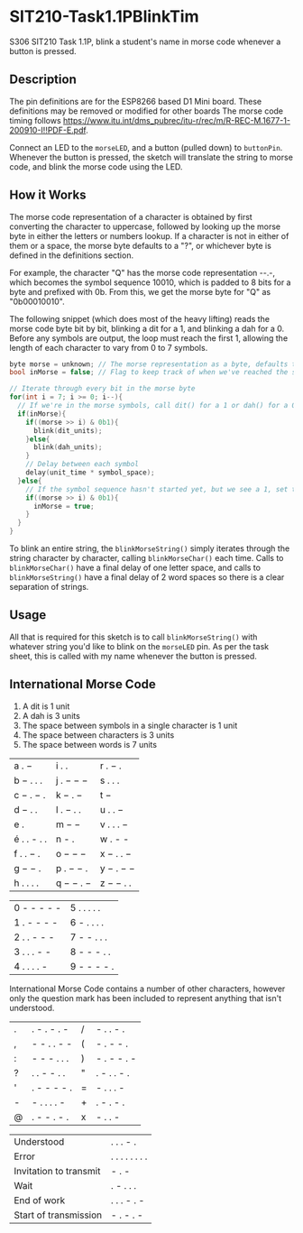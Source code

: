 # SIT210-Task1.1PBlinkTim
S306 SIT210 Task 1.1P, blink a student's name in morse code whenever a button is pressed.

## Description
The pin definitions are for the ESP8266 based D1 Mini board. These definitions may be removed or modified for other boards
The morse code timing follows <https://www.itu.int/dms_pubrec/itu-r/rec/m/R-REC-M.1677-1-200910-I!!PDF-E.pdf>.

Connect an LED to the `morseLED`, and a button (pulled down) to `buttonPin`. Whenever the button is pressed, the sketch will translate the string to morse code, and blink the morse code using the LED.

## How it Works
The morse code representation of a character is obtained by first converting the character to uppercase, followed by looking up the morse byte in either the letters or numbers lookup. If a character is not in either of them or a space, the morse byte defaults to a "?", or whichever byte is defined in the definitions section.

For example, the character "Q" has the morse code representation --.-, which becomes the symbol sequence 10010, which is padded to 8 bits for a byte and prefixed with 0b. From this, we get the morse byte for "Q" as "0b00010010".

The following snippet (which does most of the heavy lifting) reads the morse code byte bit by bit, blinking a dit for a 1, and blinking a dah for a 0. Before any symbols are output, the loop must reach the first 1, allowing the length of each character to vary from 0 to 7 symbols.

```cpp
byte morse = unknown; // The morse representation as a byte, defaults to unknown/?
bool inMorse = false; // Flag to keep track of when we've reached the start of the symbol sequence

// Iterate through every bit in the morse byte
for(int i = 7; i >= 0; i--){
  // If we're in the morse symbols, call dit() for a 1 or dah() for a 0
  if(inMorse){
    if((morse >> i) & 0b1){
      blink(dit_units);
    }else{
      blink(dah_units);
    }
	// Delay between each symbol
    delay(unit_time * symbol_space);
  }else{
    // If the symbol sequence hasn't started yet, but we see a 1, set the inMorse flag
    if((morse >> i) & 0b1){
      inMorse = true;
    }
  }
}
```

To blink an entire string, the `blinkMorseString()` simply iterates through the string character by character, calling `blinkMorseChar()` each time. Calls to `blinkMorseChar()` have a final delay of one letter space, and calls to `blinkMorseString()` have a final delay of 2 word spaces so there is a clear separation of strings.

## Usage
All that is required for this sketch is to call `blinkMorseString()` with whatever string you'd like to blink on the `morseLED` pin. As per the task sheet, this is called with my name whenever the button is pressed.

## International Morse Code
1. A dit is 1 unit
2. A dah is 3 units
3. The space between symbols in a single character is 1 unit
4. The space between characters is 3 units
5. The space between words is 7 units

||||
|-------------|-----------|-----------|
| a       . − | i     . . | r   . − . |
| b   − . . . | j . − − − | s   . . . |
| c   − . − . | k   − . − | t       − |
| d     − . . | l . − . . | u   . . − |
| e         . | m     − − | v . . . − |
| é . . - . . | n     - . | w   . - - |
| f   . . − . | o   − − − | x − . . − |
| g     − − . | p . − − . | y − . − − |
| h   . . . . | q − − . − | z − − . . |
 
|||
|-------------|-------------|
| 0 - - - - - | 5 . . . . . |
| 1 . - - - - | 6 - . . . . |
| 2 . . - - - | 7 - - . . . |
| 3 . . . - - | 8 - - - . . |
| 4 . . . . - | 9 - - - - . |

International Morse Code contains a number of other characters, however only the question mark has been included to represent anything that isn't understood.

|||||
|---|-------------|---|-------------|
| . | . - . - . - | / |   - . . - . |
| , | - - . . - - | ( |   - . - - . |
| : | - - - . . . | ) | - . - - . - |
| ? | . . - - . . | " | . - . . - . |
| ' | . - - - - . | = |   - . . . - |
| - | - . . . . - | + |   . - . - . |
| @ | . - - . - . | x |     - . . - |

|||
|-|-|
| Understood             |       . . . - . |
| Error                  | . . . . . . . . |
| Invitation to transmit |           - . - |
| Wait                   |       . - . . . |
| End of work            |     . . . - . - |
| Start of transmission  |       - . - . - |